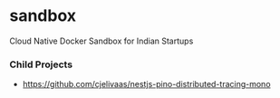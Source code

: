# sandbox
Cloud Native Docker Sandbox for Indian Startups

### Child Projects
- https://github.com/cjelivaas/nestjs-pino-distributed-tracing-mono
